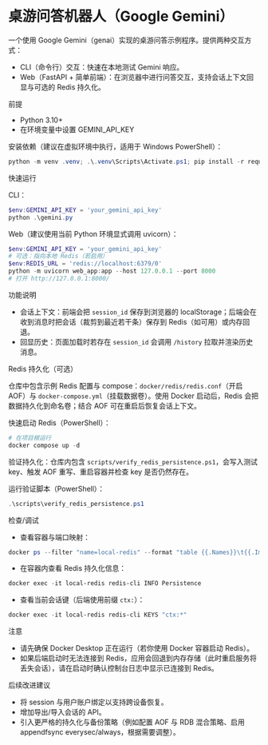 # 桌游问答机器人（Google Gemini）

一个使用 Google Gemini（genai）实现的桌游问答示例程序。提供两种交互方式：

- CLI（命令行）交互：快速在本地测试 Gemini 响应。
- Web（FastAPI + 简单前端）：在浏览器中进行问答交互，支持会话上下文回显与可选的 Redis 持久化。

前提
- Python 3.10+
- 在环境变量中设置 GEMINI_API_KEY

安装依赖（建议在虚拟环境中执行，适用于 Windows PowerShell）：

```powershell
python -m venv .venv; .\.venv\Scripts\Activate.ps1; pip install -r requirements.txt
```

快速运行

CLI：
```powershell
$env:GEMINI_API_KEY = 'your_gemini_api_key'
python .\gemini.py
```

Web（建议使用当前 Python 环境显式调用 uvicorn）：
```powershell
$env:GEMINI_API_KEY = 'your_gemini_api_key'
# 可选：指向本地 Redis（若启用）
$env:REDIS_URL = 'redis://localhost:6379/0'
python -m uvicorn web_app:app --host 127.0.0.1 --port 8000
# 打开 http://127.0.0.1:8000/
```

功能说明

- 会话上下文：前端会把 `session_id` 保存到浏览器的 localStorage；后端会在收到消息时把会话（裁剪到最近若干条）保存到 Redis（如可用）或内存回退。
- 回显历史：页面加载时若存在 `session_id` 会调用 `/history` 拉取并渲染历史消息。

Redis 持久化（可选）

仓库中包含示例 Redis 配置与 compose：`docker/redis/redis.conf`（开启 AOF）与 `docker-compose.yml`（挂载数据卷）。使用 Docker 启动后，Redis 会把数据持久化到命名卷；结合 AOF 可在重启后恢复会话上下文。

快速启动 Redis（PowerShell）：

```powershell
# 在项目根运行
docker compose up -d
```

验证持久化：仓库内包含 `scripts/verify_redis_persistence.ps1`，会写入测试 key、触发 AOF 重写、重启容器并检查 key 是否仍然存在。

运行验证脚本（PowerShell）：

```powershell
.\scripts\verify_redis_persistence.ps1
```

检查/调试

- 查看容器与端口映射：
```powershell
docker ps --filter "name=local-redis" --format "table {{.Names}}\t{{.Image}}\t{{.Status}}\t{{.Ports}}"
```
- 在容器内查看 Redis 持久化信息：
```powershell
docker exec -it local-redis redis-cli INFO Persistence
```
- 查看当前会话键（后端使用前缀 `ctx:`）：
```powershell
docker exec -it local-redis redis-cli KEYS "ctx:*"
```

注意

- 请先确保 Docker Desktop 正在运行（若你使用 Docker 容器启动 Redis）。
- 如果后端启动时无法连接到 Redis，应用会回退到内存存储（此时重启服务将丢失会话），请在启动时确认控制台日志中显示已连接到 Redis。

后续改进建议

- 将 session 与用户账户绑定以支持跨设备恢复。
- 增加导出/导入会话的 API。
- 引入更严格的持久化与备份策略（例如配置 AOF 与 RDB 混合策略、启用 appendfsync everysec/always，根据需要调整）。
